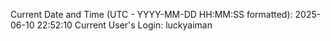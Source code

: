 Current Date and Time (UTC - YYYY-MM-DD HH:MM:SS formatted): 2025-06-10 22:52:10
Current User's Login: luckyaiman
